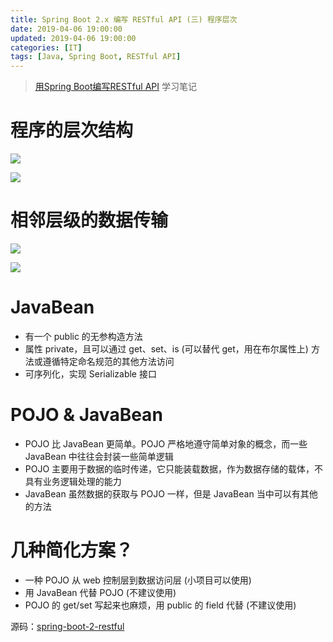 ```yaml
---
title: Spring Boot 2.x 编写 RESTful API (三) 程序层次
date: 2019-04-06 19:00:00
updated: 2019-04-06 19:00:00
categories: [IT]
tags: [Java, Spring Boot, RESTful API]
---
```


> [用Spring Boot编写RESTful API](https://study.163.com/course/courseMain.htm?courseId=1005213034) 学习笔记


# 程序的层次结构

![](https://victorblog.nos-eastchina1.126.net/3/architecture.PNG)

![](https://victorblog.nos-eastchina1.126.net/3/pbf-pbl.PNG)


# 相邻层级的数据传输

![](https://victorblog.nos-eastchina1.126.net/3/xo.PNG)

![](https://victorblog.nos-eastchina1.126.net/3/transfer.PNG)


# JavaBean

+ 有一个 public 的无参构造方法
+ 属性 private，且可以通过 get、set、is (可以替代 get，用在布尔属性上) 方法或遵循特定命名规范的其他方法访问
+ 可序列化，实现 Serializable 接口

# POJO & JavaBean

+ POJO 比 JavaBean 更简单。POJO 严格地遵守简单对象的概念，而一些 JavaBean 中往往会封装一些简单逻辑
+ POJO 主要用于数据的临时传递，它只能装载数据，作为数据存储的载体，不具有业务逻辑处理的能力
+ JavaBean 虽然数据的获取与 POJO 一样，但是 JavaBean 当中可以有其他的方法

# 几种简化方案？

+ 一种 POJO 从 web 控制层到数据访问层 (小项目可以使用)
+ 用 JavaBean 代替 POJO (不建议使用)
+ POJO 的 get/set 写起来也麻烦，用 public 的 field 代替 (不建议使用)


源码：[spring-boot-2-restful](https://github.com/VictorBu/spring-boot-2-restful)